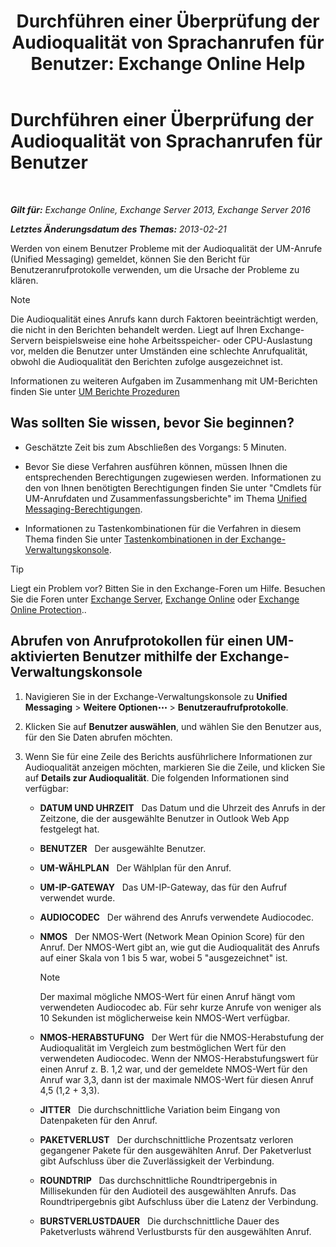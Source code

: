 ﻿---
title: 'Durchführen einer Überprüfung der Audioqualität von Sprachanrufen für Benutzer: Exchange Online Help'
TOCTitle: Durchführen einer Überprüfung der Audioqualität von Sprachanrufen für Benutzer
ms:assetid: 0c945886-3cfa-423e-9b46-0d6b1584a145
ms:mtpsurl: https://technet.microsoft.com/de-de/library/JJ659059(v=EXCHG.150)
ms:contentKeyID: 50554775
ms.date: 05/23/2018
mtps_version: v=EXCHG.150
ms.translationtype: MT
---

# Durchführen einer Überprüfung der Audioqualität von Sprachanrufen für Benutzer

 

_**Gilt für:** Exchange Online, Exchange Server 2013, Exchange Server 2016_

_**Letztes Änderungsdatum des Themas:** 2013-02-21_

Werden von einem Benutzer Probleme mit der Audioqualität der UM-Anrufe (Unified Messaging) gemeldet, können Sie den Bericht für Benutzeranrufprotokolle verwenden, um die Ursache der Probleme zu klären.


> [!NOTE]
> Die Audioqualität eines Anrufs kann durch Faktoren beeinträchtigt werden, die nicht in den Berichten behandelt werden. Liegt auf Ihren Exchange-Servern beispielsweise eine hohe Arbeitsspeicher- oder CPU-Auslastung vor, melden die Benutzer unter Umständen eine schlechte Anrufqualität, obwohl die Audioqualität den Berichten zufolge ausgezeichnet ist.



Informationen zu weiteren Aufgaben im Zusammenhang mit UM-Berichten finden Sie unter [UM Berichte Prozeduren](um-reports-procedures-exchange-2013-help.md)

## Was sollten Sie wissen, bevor Sie beginnen?

  - Geschätzte Zeit bis zum Abschließen des Vorgangs: 5 Minuten.

  - Bevor Sie diese Verfahren ausführen können, müssen Ihnen die entsprechenden Berechtigungen zugewiesen werden. Informationen zu den von Ihnen benötigten Berechtigungen finden Sie unter "Cmdlets für UM-Anrufdaten und Zusammenfassungsberichte" im Thema [Unified Messaging-Berechtigungen](unified-messaging-permissions-exchange-2013-help.md).

  - Informationen zu Tastenkombinationen für die Verfahren in diesem Thema finden Sie unter [Tastenkombinationen in der Exchange-Verwaltungskonsole](keyboard-shortcuts-in-the-exchange-admin-center-exchange-online-protection-help.md).


> [!TIP]
> Liegt ein Problem vor? Bitten Sie in den Exchange-Foren um Hilfe. Besuchen Sie die Foren unter <A href="https://go.microsoft.com/fwlink/p/?linkid=60612">Exchange Server</A>, <A href="https://go.microsoft.com/fwlink/p/?linkid=267542">Exchange Online</A> oder <A href="https://go.microsoft.com/fwlink/p/?linkid=285351">Exchange Online Protection</A>..



## Abrufen von Anrufprotokollen für einen UM-aktivierten Benutzer mithilfe der Exchange-Verwaltungskonsole

1.  Navigieren Sie in der Exchange-Verwaltungskonsole zu **Unified Messaging** \> **Weitere Optionen**![Weitere Optionen (Symbol)](images/JJ150550.5381819e-3b21-4873-8714-e9b956290b28(EXCHG.150).gif "Weitere Optionen (Symbol)") \> **Benutzeraufrufprotokolle**.

2.  Klicken Sie auf **Benutzer auswählen**, und wählen Sie den Benutzer aus, für den Sie Daten abrufen möchten.

3.  Wenn Sie für eine Zeile des Berichts ausführlichere Informationen zur Audioqualität anzeigen möchten, markieren Sie die Zeile, und klicken Sie auf **Details zur Audioqualität**. Die folgenden Informationen sind verfügbar:
    
      - **DATUM UND UHRZEIT**   Das Datum und die Uhrzeit des Anrufs in der Zeitzone, die der ausgewählte Benutzer in Outlook Web App festgelegt hat.
    
      - **BENUTZER**   Der ausgewählte Benutzer.
    
      - **UM-WÄHLPLAN**   Der Wählplan für den Anruf.
    
      - **UM-IP-GATEWAY**   Das UM-IP-Gateway, das für den Aufruf verwendet wurde.
    
      - **AUDIOCODEC**   Der während des Anrufs verwendete Audiocodec.
    
      - **NMOS**   Der NMOS-Wert (Network Mean Opinion Score) für den Anruf. Der NMOS-Wert gibt an, wie gut die Audioqualität des Anrufs auf einer Skala von 1 bis 5 war, wobei 5 "ausgezeichnet" ist.
        

        > [!NOTE]
        > Der maximal mögliche NMOS-Wert für einen Anruf hängt vom verwendeten Audiocodec ab. Für sehr kurze Anrufe von weniger als 10&nbsp;Sekunden ist möglicherweise kein NMOS-Wert verfügbar.

    
      - **NMOS-HERABSTUFUNG**   Der Wert für die NMOS-Herabstufung der Audioqualität im Vergleich zum bestmöglichen Wert für den verwendeten Audiocodec. Wenn der NMOS-Herabstufungswert für einen Anruf z. B. 1,2 war, und der gemeldete NMOS-Wert für den Anruf war 3,3, dann ist der maximale NMOS-Wert für diesen Anruf 4,5 (1,2 + 3,3).
    
      - **JITTER**   Die durchschnittliche Variation beim Eingang von Datenpaketen für den Anruf.
    
      - **PAKETVERLUST**   Der durchschnittliche Prozentsatz verloren gegangener Pakete für den ausgewählten Anruf. Der Paketverlust gibt Aufschluss über die Zuverlässigkeit der Verbindung.
    
      - **ROUNDTRIP**   Das durchschnittliche Roundtripergebnis in Millisekunden für den Audioteil des ausgewählten Anrufs. Das Roundtripergebnis gibt Aufschluss über die Latenz der Verbindung.
    
      - **BURSTVERLUSTDAUER**   Die durchschnittliche Dauer des Paketverlusts während Verlustbursts für den ausgewählten Anruf.

